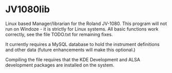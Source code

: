 JV1080lib
=========

Linux based Manager/librarian for the Roland JV-1080.
This program will not run on Windoze - it is strictly for Linux systems.
All basic functions work correctly, see the file TODO.txt for remaining fixes.

It currently requires a MySQL database to hold the instrument definitions and other data (future enhancements will make this optional.)

Compiling the file requires that the KDE Development and ALSA development packages are installed on the system.
